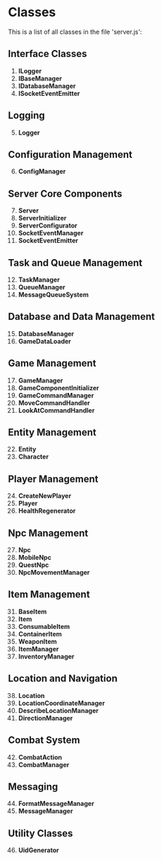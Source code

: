 # Classes
This is a list of all classes in the file 'server.js':

## Interface Classes
1. **ILogger**
2. **IBaseManager**
3. **IDatabaseManager**
4. **ISocketEventEmitter**

## Logging
5. **Logger**

## Configuration Management
6. **ConfigManager**

## Server Core Components
7. **Server**
8. **ServerInitializer**
9. **ServerConfigurator**
10. **SocketEventManager**
11. **SocketEventEmitter**

## Task and Queue Management
12. **TaskManager**
13. **QueueManager**
14. **MessageQueueSystem**

## Database and Data Management
15. **DatabaseManager**
16. **GameDataLoader**

## Game Management
17. **GameManager**
18. **GameComponentInitializer**
19. **GameCommandManager**
20. **MoveCommandHandler**
21. **LookAtCommandHandler**

## Entity Management
22. **Entity**
23. **Character**

## Player Management
24. **CreateNewPlayer**
25. **Player**
26. **HealthRegenerator**

## Npc Management
27. **Npc**
28. **MobileNpc**
29. **QuestNpc**
30. **NpcMovementManager**

## Item Management
31. **BaseItem**
32. **Item**
33. **ConsumableItem**
34. **ContainerItem**
35. **WeaponItem**
36. **ItemManager**
37. **InventoryManager**

## Location and Navigation
38. **Location**
39. **LocationCoordinateManager**
40. **DescribeLocationManager**
41. **DirectionManager**

## Combat System
42. **CombatAction**
43. **CombatManager**

## Messaging
44. **FormatMessageManager**
45. **MessageManager**

## Utility Classes
46. **UidGenerator**